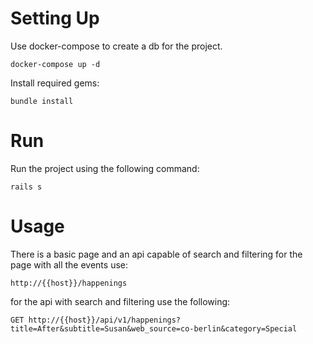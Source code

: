 # Setting Up
Use docker-compose to create a db for the project.
```
docker-compose up -d
```

Install required gems:
```
bundle install
```

# Run
Run the project using the following command:
```
rails s
```


# Usage
There is a basic page and an api capable of search and filtering
for the page with all the events use:
```
http://{{host}}/happenings
```

for the api with search and filtering use the following:
```
GET http://{{host}}/api/v1/happenings?title=After&subtitle=Susan&web_source=co-berlin&category=Special

```